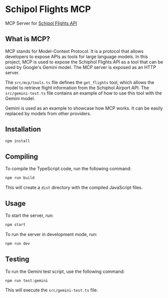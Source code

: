
# Schipol Flights MCP

MCP Server for [Schipol Flights API](https://www.schiphol.nl/nl/developer-center/our-flight-api-explored/)

## What is MCP?

MCP stands for Model-Context Protocol. It is a protocol that allows developers to expose APIs as tools for large language models. In this project, MCP is used to expose the Schiphol Flights API as a tool that can be used by Google's Gemini model. The MCP server is exposed as an HTTP server.

The `src/mcp/tools.ts` file defines the `get_flights` tool, which allows the model to retrieve flight information from the Schiphol Airport API. The `src/gemini-test.ts` file contains an example of how to use this tool with the Gemini model.

Gemini is used as an example to showcase how MCP works. It can be easily replaced by models from other providers.

## Installation

```bash
npm install
```

## Compiling

To compile the TypeScript code, run the following command:

```bash
npm run build
```

This will create a `dist` directory with the compiled JavaScript files.

## Usage

To start the server, run:

```bash
npm start
```

To run the server in development mode, run:

```bash
npm run dev
```

## Testing

To run the Gemini test script, use the following command:

```bash
npm run test:gemini
```
This will execute the `src/gemini-test.ts` file.